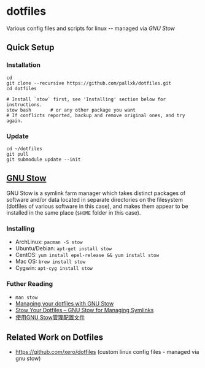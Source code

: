 # dotfiles
Various config files and scripts for linux -- managed via *GNU Stow*


## Quick Setup

### Installation

```
cd
git clone --recursive https://github.com/pallxk/dotfiles.git
cd dotfiles

# Install `stow` first, see 'Installing' section below for instructions.
stow bash       # or any other package you want
# If conflicts reported, backup and remove original ones, and try again.
```

### Update

```
cd ~/dotfiles
git pull
git submodule update --init
```


## [GNU Stow](https://www.gnu.org/software/stow/)
GNU Stow is a symlink farm manager which takes distinct packages of software and/or data located in separate directories on the filesystem (dotfiles of various software in this case), and makes them appear to be installed in the same place (`$HOME` folder in this case).

### Installing

* ArchLinux: `pacman -S stow`
* Ubuntu/Debian: `apt-get install stow`
* CentOS: `yum install epel-release && yum install stow`
* Mac OS: `brew install stow`
* Cygwin: `apt-cyg install stow`

### Futher Reading
* `man stow`
* [Managing your dotfiles with GNU Stow](http://codyreichert.github.io/blog/2015/07/07/managing-your-dotfiles-with-gnu-stow/)
* [Stow Your Dotfiles – GNU Stow for Managing Symlinks](http://spin.atomicobject.com/2014/12/26/manage-dotfiles-gnu-stow/)
* [使用GNU Stow管理配置文件](http://ruoshan.github.io/archive/2013/10/30/gnu-stow.html)


## Related Work on Dotfiles
* https://github.com/xero/dotfiles (custom linux config files - managed via gnu stow)
